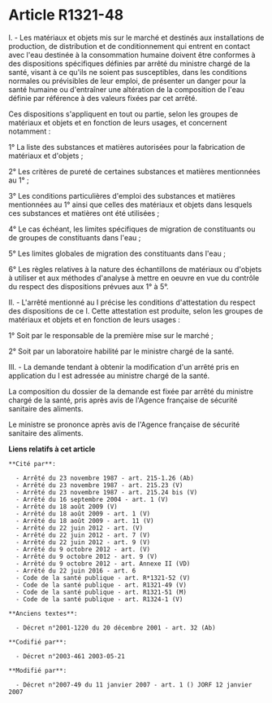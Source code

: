 # Article R1321-48

I. - Les matériaux et objets mis sur le marché et destinés aux installations de production, de distribution et de
conditionnement qui entrent en contact avec l'eau destinée à la consommation humaine doivent être conformes à des
dispositions spécifiques définies par arrêté du ministre chargé de la santé, visant à ce qu'ils ne soient pas susceptibles,
dans les conditions normales ou prévisibles de leur emploi, de présenter un danger pour la santé humaine ou d'entraîner une
altération de la composition de l'eau définie par référence à des valeurs fixées par cet arrêté.

Ces dispositions s'appliquent en tout ou partie, selon les groupes de matériaux et objets et en fonction de leurs usages, et
concernent notamment :

1° La liste des substances et matières autorisées pour la fabrication de matériaux et d'objets ;

2° Les critères de pureté de certaines substances et matières mentionnées au 1° ;

3° Les conditions particulières d'emploi des substances et matières mentionnées au 1° ainsi que celles des matériaux et
objets dans lesquels ces substances et matières ont été utilisées ;

4° Le cas échéant, les limites spécifiques de migration de constituants ou de groupes de constituants dans l'eau ;

5° Les limites globales de migration des constituants dans l'eau ;

6° Les règles relatives à la nature des échantillons de matériaux ou d'objets à utiliser et aux méthodes d'analyse à mettre
en oeuvre en vue du contrôle du respect des dispositions prévues aux 1° à 5°.

II. - L'arrêté mentionné au I précise les conditions d'attestation du respect des dispositions de ce I. Cette attestation est
produite, selon les groupes de matériaux et objets et en fonction de leurs usages :

1° Soit par le responsable de la première mise sur le marché ;

2° Soit par un laboratoire habilité par le ministre chargé de la santé.

III. - La demande tendant à obtenir la modification d'un arrêté pris en application du I est adressée au ministre chargé de
la santé.

La composition du dossier de la demande est fixée par arrêté du ministre chargé de la santé, pris après avis de l'Agence
française de sécurité sanitaire des aliments.

Le ministre se prononce après avis de l'Agence française de sécurité sanitaire des aliments.

**Liens relatifs à cet article**

	**Cité par**:

	  - Arrêté du 23 novembre 1987 - art. 215-1.26 (Ab)
	  - Arrêté du 23 novembre 1987 - art. 215.23 (V)
	  - Arrêté du 23 novembre 1987 - art. 215.24 bis (V)
	  - Arrêté du 16 septembre 2004 - art. 1 (V)
	  - Arrêté du 18 août 2009 (V)
	  - Arrêté du 18 août 2009 - art. 1 (V)
	  - Arrêté du 18 août 2009 - art. 11 (V)
	  - Arrêté du 22 juin 2012 - art. (V)
	  - Arrêté du 22 juin 2012 - art. 7 (V)
	  - Arrêté du 22 juin 2012 - art. 9 (V)
	  - Arrêté du 9 octobre 2012 - art. (V)
	  - Arrêté du 9 octobre 2012 - art. 9 (V)
	  - Arrêté du 9 octobre 2012 - art. Annexe II (VD)
	  - Arrêté du 22 juin 2016 - art. 6
	  - Code de la santé publique - art. R*1321-52 (V)
	  - Code de la santé publique - art. R1321-49 (V)
	  - Code de la santé publique - art. R1321-51 (M)
	  - Code de la santé publique - art. R1324-1 (V)

	**Anciens textes**:

	  - Décret n°2001-1220 du 20 décembre 2001 - art. 32 (Ab)

	**Codifié par**:

	  - Décret n°2003-461 2003-05-21

	**Modifié par**:

	  - Décret n°2007-49 du 11 janvier 2007 - art. 1 () JORF 12 janvier 2007
